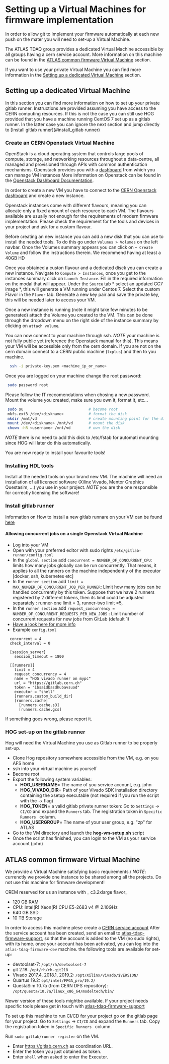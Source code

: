# Setting up a Virtual Machines for firmware implementation

In order to allow git to implement your firmware automatically at each new push on the mater you will need to set-up a Virtual Machine.

The ATLAS TDAQ group provides a dedicated Virtual Machine accessible by all groups having a cern service account.
More information on this machine can be found in the [ATLAS common firmware Virtual Machine](#ATLAS_common?firmware_virtual_machine) section.

If you want to use your private Virtual Machine you can find more information in the [Setting up a dedicated Virtual Machine](#setting_up_a_dedicated_Virtual_Machine) section.

## Setting up a dedicated Virtual Machine

In this section you can find more information on how to set up your private gitlab runner.
Instructions are provided assuming you have access to the CERN computing resources. 
If this is not the case you can still use HOG provided that you have a machine running CentOS 7 set up as a gitlab runner.
In the latter case you can ignore the next section and jump directly to [Install gitlab runner](#install_gitlab runner)

### Create an CERN Openstack Virtual Machine

OpenStack is a cloud operating system that controls large pools of compute, storage, and networking resources throughout a data-centre, all managed and provisioned through APIs with common authentication mechanisms.
Openstack provides you with a [dashboard](https://openstack.cern.ch/project/) from which you can manage VM instances
More information on Openstack can be found in the [Openstack Dashboard Documentation](https://docs.openstack.org/horizon/train/user/).

In order to create a new VM you have to connect to the [CERN Openstack dashboard](https://openstack.cern.ch/project/) and create a new instance.

Openstack instances come with different flavours, meaning you can allocate only a fixed amount of each resource to each VM.
The flavours available are usually not enough for the requirements of modern firmware implementation.
Please check the requirement for the tools and devices in your project and ask for a custom flavour.

Before creating an new instance you can add a new disk that you can use to install the needed tools.
To do this go under ``` Volumes > Volumes ``` on the left navbar.
Once the Volumes summary appears you can click on ``` + Create Volume ``` and follow the instructions therein.
We recommend having at least a 40GB HD

Once you obtained a custon flavour and a dedicated disck you can create a new instance. 
Navigate to ``` Compute > Instances ```, once you get to the instances summary click  on ``` Launch Instance ```.
Fill in the required information on the modal that will appear.
Under the ``` Source ``` tab * select an updated CC7 image *, this will generate a VM running under Centos 7.
Select the custom Flavor in the ``` Flavor ``` tab.
Generate a new key pair and save the private key, this will be needed later to access your VM.

Once a new instance is running (note it might take few minutes to be generated) attach the Volume you created to the VM.
This can be done through the dropdown menu on the right side of the instance summary by clicking on ``` attach volume ```.

You can now connect to your machine through ssh.
*NOTE* your machine is not fully public yet (reference the Openstack manual for this).
This means your VM will be accessible only from the cern domain.
If you are not on the cern domain connect to a CERN public machine (``` lxplus ```) and then to you machine.

```bash
  ssh -i private-key.pem <machine_ip_or_name>
 ```

 Once you are logged on your machine change the root password:

 ```bash
  sudo password root
 ```
Please follow the IT reccomendations when chosing a new password.
Mount the volume you created, make sure you own it, format it, etc...

```bash
 sudo su                             # become root
 mkfs.ext3 /dev/<diskname>           # format the disk
 mkdir /mnt/vd                       # create mounting point for the disk
 mount /dev/<diskname> /mnt/vd       # mount the disk
 chown -hR <username> /mnt/vd        # own the disk
```

*NOTE* there is no need to add this disk to /etc/fstab for automati mounting since HOG will later do this automatically.

You are now ready to install your favourite tools!

### Installing  HDL tools

Install al the needed tools on your brand new VM.
The machine will need an installation of all licensed software (Xilinx Vivado, Mentor Graphics Questasim, ...) you use in your project.
*NOTE* you are the one responsible for correctly licensing the software!

### Install gitlab runner

Information on How to install a new gitlab runnare on your VM can be found [here](https://docs.gitlab.com/runner/install/)

#### Allowing concurrent jobs on a single Openstack Virtual Machine

- Log into your VM
- Open with your preferred editor with sudo rights `/etc/gitlab-runner/config.toml`
- In the `global section` add ``concurrent = NUMBER_OF_CONCURRENT_CPU``:  limits how many jobs globally can be run concurrently. That means, it applies to all the runners on the machine independently of the executor [docker, ssh, kubernetes etc]
- In the `runner section` add ``limit = MAX_NUMBER_OF_CONCURRENT_JOB_PER_RUNNER``: Limit how many jobs can be handled concurrently by this token. Suppose that we have 2 runners registered by 2 different tokens, then its limit could be adjusted separately : runner-one limit = 3, runner-two limit =5,
- In the `runner section` add ``request_concurrency = NUMBER_OF_CONCURRENT_REQUESTS_PER_NEW_JOBS`` : Limit number of concurrent requests for new jobs from GitLab (default 1)
- [Have a look here for more info](https://medium.com/faun/maximize-your-gitlab-runner-power-with-ci-cd-concurrent-pipelines-a5dcc092cee7)
- Example ``config.toml``

```
  concurrent = 4
  check_interval = 0

  [session_server]
    session_timeout = 1800

  [[runners]]
    limit = 4
    request_concurrency = 4
    name = "HOG vivado runner on mypc"
    url = "https://gitlab.cern.ch"
    token = "ibsaidbasdhubavsuod"
    executor = "shell"
    [runners.custom_build_dir]
    [runners.cache]
      [runners.cache.s3]
      [runners.cache.gcs]
```
If something goes wrong, please report it.

### HOG set-up on the gitlab runner

Hog will need the Virtual Machine you use as Gitlab runner to be properly set-up.
- Clone Hog repository somewhere accessible from the VM, e.g. on you AFS home
- ssh into your virtual machine as yourself
- Become root
- Export the following system variables:
  - __HOG_USERNAME__= The name of you service account, e.g. john
  - __HOG_VIVADO_DIR__= Path of your Vivado SDK installation directory containing the xsetup executable (not required if you run the script with the ``-x`` flag)
  - __HOG_TOKEN__= a valid gitlab private runner token: Go to `Settings` -> `CI/CD` and expand the `Runners` tab. The registration token in `Specific Runners ` column.
  - __HOG_USERGROUP__= The name of your user group, e.g. "zp" for ATLAS
- Go to the VM directory and launch the __hog-vm-setup.sh__ script
- Once the script has finished, you can login to the VM as your service account (john)

## ATLAS common firmware Virtual Machine

We provide a Virtual Machine satisfying basic requirements./
*NOTE*: currenctly we provide one instance to be shared among all the projects.
Do not use this machine for firmware development!

CREM reserved for us an instance with _ c3.2xlarge flavor_

- 120 GB RAM
- CPU: Intel(R) Xeon(R) CPU E5-2683 v4 @ 2.10GHz
- 640 GB SSD
- 10 TB Storage

In order to access this machine plese create a [CERN service account](https://account.cern.ch/account/Help/?kbid=011010)
After the service account has been created, send an email to [atlas-tdaq-firmware-support](mailto:atlas-tdaq-firmware-support@cern.ch), so that the account is added to the VM (no sudo rights), with its home.
once your account has been activated, you can log into the ``` atlas-tdaq-firmware-dev ``` machine.
the following tools are available for set-up:

- devtoolset-7: ``` /opt/rh/devtoolset-7 ```
- git 2.18: ``` /opt/rh/rh-git218 ```
- Vivado 2017.4, 2018.1, 2019.2:  ``` /opt/Xilinx/Vivado/$VERSION/ ```
- Quartus 19.2: ``` opt/intel/FPGA_pro/19.2/ ```
- QuestaSim 10.7a (from CERN DFS repository): ```/opt/questa/10.7a/linux_x86_64/modeltech/bin/ ```

Newer version of these tools mightbe available.
If your project needs specific tools please get in touch with [atlas-tdaq-firmware-support](mailto:atlas-tdaq-firmware-support@cern.ch)

To set up this machine to run CI/CD for your project go on the gitlab page for your project. 
Go to `Settings` -> `CI/CD` and expand the `Runners` tab.
Copy the registration token in `Specific Runners ` column.

Run `sudo gitlab/runner register` on the VM.

- Enter https://gitlab.cern.ch as coordination URL.
- Enter the token you just obtained as token.
- Enter `shell` when asked to enter the Executor.
